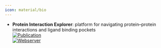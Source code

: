 ```yaml
---
icon: material/bio
---
```


- **Protein Interaction Explorer**: platform for navigating protein–protein interactions and ligand binding pockets  
	[![Publication](https://img.shields.io/badge/Publication-Citations:0-blue?style=for-the-badge&logo=bookstack)](https://doi.org/10.1093/bioinformatics/btae414)  
	[![Webserver](https://img.shields.io/badge/Webserver-online-brightgreen?style=for-the-badge&logo=cachet&logoColor=65FF8F)](https://ippidb.pasteur.fr/targetcentric/)  
